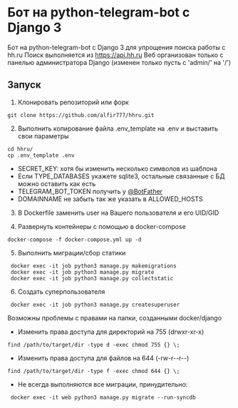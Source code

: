 # Бот на python-telegram-bot с Django 3

Бот на python-telegram-bot с Django 3 для упрощения поиска работы с hh.ru
Поиск выполняется из https://api.hh.ru
Веб организован только с панелью администратора Django (изменен только пусть с 'admin/' на '/')

## Запуск
1. Клонировать репозиторий или форк
```
git clone https://github.com/alfir777/hhru.git
```
2. Выполнить копирование файла .env_template на .env и выставить свои параметры
```
cd hhru/
cp .env_template .env
```
- SECRET_KEY: хотя бы изменить несколько символов из шаблона
- Если TYPE_DATABASES укажете sqlite3, остальные связанные с БД можно оставить как есть
- TELEGRAM_BOT_TOKEN получить у [@BotFather](https://t.me/BotFather)
- DOMAINNAME не забыть так же указать в ALLOWED_HOSTS
3. В Dockerfile заменить user на Вашего пользователя и его UID/GID

4. Развернуть контейнеры с помощью в docker-compose
```
docker-compose -f docker-compose.yml up -d
```
5. Выполнить миграции/сбор статики
```
 docker exec -it job python3 manage.py makemigrations
 docker exec -it job python3 manage.py migrate
 docker exec -it job python3 manage.py collectstatic
```
6. Создать суперпользователя
```
 docker exec -it job python3 manage.py createsuperuser
```
Возможны проблемы с правами на папки, созданными docker/django
- Изменить права доступа для директорий на 755 (drwxr-xr-x)
```
find /path/to/target/dir -type d -exec chmod 755 {} \;
```
- Изменить права доступа для файлов на 644 (-rw-r--r--)
```
find /path/to/target/dir -type f -exec chmod 644 {} \;
```
- Не всегда выполняются все миграции, принудительно:
```
 docker exec -it web python3 manage.py migrate --run-syncdb
```